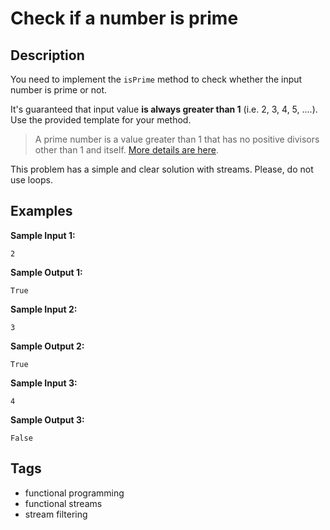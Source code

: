 # Check if a number is prime

## Description
You need to implement the `isPrime` method to check whether the input number is prime or not.

It's guaranteed that input value **is always greater than 1** (i.e. 2, 3, 4, 5, ....). Use the provided template for your method.

>A prime number is a value greater than 1 that has no positive divisors other than 1 and itself. [More details are here](https://en.wikipedia.org/wiki/Prime_number).

This problem has a simple and clear solution with streams. Please, do not use loops.

## Examples
**Sample Input 1:**
```console
2
```

**Sample Output 1:**
```console
True
```

**Sample Input 2:**
```console
3
```

**Sample Output 2:**
```console
True
```

**Sample Input 3:**
```console
4
```

**Sample Output 3:**
```console
False
```

## Tags
- functional programming
- functional streams
- stream filtering